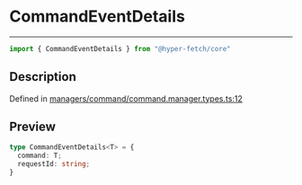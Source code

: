 

# CommandEventDetails

<div class="api-docs__separator" data-reactroot="">

---

</div><div class="api-docs__import" data-reactroot="">

```ts
import { CommandEventDetails } from "@hyper-fetch/core"
```

</div><div class="api-docs__section">

## Description

</div><div class="api-docs__description"><span class="api-docs__do-not-parse">



</span></div><p class="api-docs__definition">

Defined in [managers/command/command.manager.types.ts:12](https://github.com/BetterTyped/hyper-fetch/blob/7e232edb/packages/core/src/managers/command/command.manager.types.ts#L12)

</p><div class="api-docs__section">

## Preview

</div><div class="api-docs__preview type">

```ts
type CommandEventDetails<T> = {
  command: T; 
  requestId: string; 
}
```

</div>